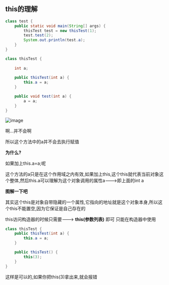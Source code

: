 ## this的理解

```java
class test {
    public static void main(String[] args) {
        thisTest test = new thisTest(1);
        test.test(2);
        System.out.println(test.a);
    }
}

class thisTest {
    
    int a;
    
    public thisTest(int a) {
        this.a = a;
    }

    public void test(int a) {
        a = a;
    }
}

```

![image](https://user-images.githubusercontent.com/62934005/127859145-299119f4-95eb-4fba-8897-c2a3f2a4e80f.png)

啊...并不会啊

所以这个方法中的a并不会去执行赋值



**为什么?**

如果加上this.a=a;呢

这个方法的a只是在这个作用域之内有效,如果加上this,这个this就代表当前对象这个整体,然后this.a可以理解为这个对象调用的属性a--->即上面的int a



**图解一下吧**





其实这个this是对象自带隐藏的一个属性,它指向的地址就是这个对象本身,所以这个this不能置空,因为它保证是自己存在的





this访问构造器的时候只需要---> **this(参数列表)** 即可     只能在构造器中使用

```java
class thisTest {
    public thisTest(int a) {
        this.a = a;
    }

    public thisTest() {
        this(3);
    }
}
```

这样是可以的,如果你把this(3)拿出来,就会报错

